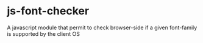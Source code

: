 # js-font-checker
A javascript module that permit to check browser-side if a given font-family is supported by the client OS
